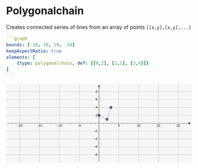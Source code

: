 # Polygonalchain

Creates connected series of lines from an array of points `[[x,y],[x,y],...]`

````yaml
```graph
bounds: [-10, 10, 10, -10]
keepAspectRatio: true
elements: [
	{type: polygonalchain, def: [[0,2], [2,1], [3,4]]}
]
```
````

![polygonalchain](../../imgs/Polygonalchain-graph-1.png)

